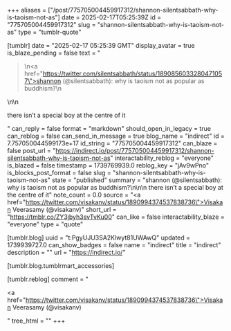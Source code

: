 +++
aliases = ["/post/775705004459917312/shannon-silentsabbath-why-is-taoism-not-as"]
date = 2025-02-17T05:25:39Z
id = "775705004459917312"
slug = "shannon-silentsabbath-why-is-taoism-not-as"
type = "tumblr-quote"

[tumblr]
date = "2025-02-17 05:25:39 GMT"
display_avatar = true
is_blaze_pending = false
text = "<blockquote><p>\n<a href=\"https://twitter.com/silentsabbath/status/1890856033280471057\">shannon (@silentsabbath)</a>: why is taoism not as popular as buddhism?\n</p></blockquote>\n\n<p>there isn’t a special boy at the centre of it</p>"
can_reply = false
format = "markdown"
should_open_in_legacy = true
can_reblog = false
can_send_in_message = true
blog_name = "indirect"
id = 7.757050044599173e+17
id_string = "775705004459917312"
can_blaze = false
post_url = "https://indirect.io/post/775705004459917312/shannon-silentsabbath-why-is-taoism-not-as"
interactability_reblog = "everyone"
is_blazed = false
timestamp = 1739769939.0
reblog_key = "jAv9wPno"
is_blocks_post_format = false
slug = "shannon-silentsabbath-why-is-taoism-not-as"
state = "published"
summary = "shannon (@silentsabbath): why is taoism not as popular as buddhism?\n\n\n there isn’t a special boy at the centre of it"
note_count = 0.0
source = "<a href=\"https://twitter.com/visakanv/status/1890994374537838736\">Visakan Veerasamy (@visakanv)</a>"
short_url = "https://tmblr.co/ZY3jbyh3svTvKu00"
can_like = false
interactability_blaze = "everyone"
type = "quote"

[tumblr.blog]
uuid = "t:PgyUJU3SA2Klwyt81UWAwQ"
updated = 1739939727.0
can_show_badges = false
name = "indirect"
title = "indirect"
description = ""
url = "https://indirect.io/"

[tumblr.blog.tumblrmart_accessories]

[tumblr.reblog]
comment = "<p><a href=\"https://twitter.com/visakanv/status/1890994374537838736\">Visakan Veerasamy (@visakanv)</a></p>"
tree_html = ""
+++
